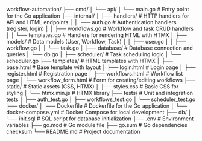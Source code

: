 workflow-automation/
├── cmd/
│   └── api/
│       └── main.go           # Entry point for the Go application
├── internal/
│   ├── handlers/            # HTTP handlers for API and HTML endpoints
│   │   ├── auth.go          # Authentication handlers (register, login)
│   │   ├── workflows.go     # Workflow and task CRUD handlers
│   │   └── templates.go     # Handlers for rendering HTML with HTMX
│   ├── models/              # Data models (User, Workflow, Task)
│   │   ├── user.go
│   │   ├── workflow.go
│   │   └── task.go
│   ├── database/            # Database connection and queries
│       └── db.go
│   ├── scheduler/           # Task scheduling logic
│       └── scheduler.go
├── templates/               # HTML templates with HTMX
│   ├── base.html            # Base template with layout
│   ├── login.html           # Login page
│   ├── register.html        # Registration page
│   ├── workflows.html       # Workflow list page
│   └── workflow_form.html   # Form for creating/editing workflows
├── static/                  # Static assets (CSS, HTMX)
│   ├── styles.css           # Basic CSS for styling
│   └── htmx.min.js          # HTMX library
├── tests/                   # Unit and integration tests
│   ├── auth_test.go
│   ├── workflows_test.go
│   └── scheduler_test.go
├── docker/
│   ├── Dockerfile           # Dockerfile for the Go application
│   └── docker-compose.yml   # Docker Compose for local development
├── db/
│   └── init.sql             # SQL script for database initialization
├── .env                     # Environment variables
├── go.mod                   # Go module file
├── go.sum                   # Go dependencies checksum
└── README.md                # Project documentation